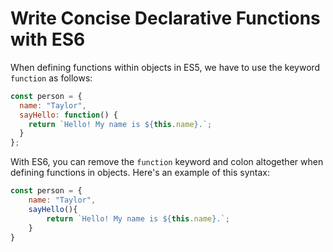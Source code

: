 # **Write Concise Declarative Functions with ES6**

When defining functions within objects in ES5, we have to use the keyword `function` as follows:

```js
const person = {
  name: "Taylor",
  sayHello: function() {
    return `Hello! My name is ${this.name}.`;
  }
};
```

With ES6, you can remove the `function` keyword and colon altogether when defining functions in objects. Here's an example of this syntax:

```js
const person = {
	name: "Taylor",
	sayHello(){
		return `Hello! My name is ${this.name}.`;
	}
}
```